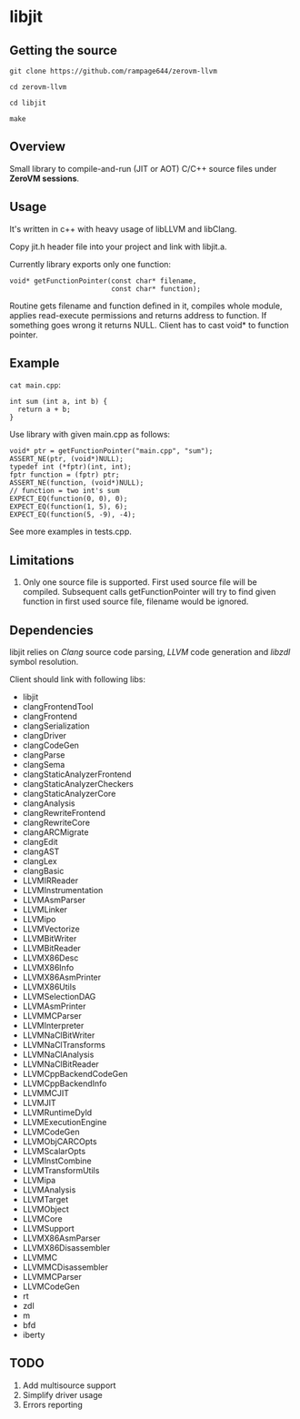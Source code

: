 libjit
=========================

## Getting the source

`git clone https://github.com/rampage644/zerovm-llvm`

`cd zerovm-llvm`

`cd libjit`

`make`

## Overview

Small library to compile-and-run (JIT or AOT) C/C++ source files under **ZeroVM 
sessions**.

## Usage

It's written in c++ with heavy usage of libLLVM and libClang.

Copy jit.h header file into your project and link with libjit.a.

Currently library exports only one function:

    void* getFunctionPointer(const char* filename,
                             const char* function);

Routine gets filename and function defined in it, compiles whole module,
applies read-execute permissions and returns address to function. If something
goes wrong it returns NULL. Client has to cast void* to function pointer.

## Example

`cat main.cpp`:

    int sum (int a, int b) {
      return a + b;
    }

Use library with given main.cpp as follows:

    void* ptr = getFunctionPointer("main.cpp", "sum");
    ASSERT_NE(ptr, (void*)NULL);
    typedef int (*fptr)(int, int);
    fptr function = (fptr) ptr;
    ASSERT_NE(function, (void*)NULL);
    // function = two int's sum
    EXPECT_EQ(function(0, 0), 0);
    EXPECT_EQ(function(1, 5), 6);
    EXPECT_EQ(function(5, -9), -4);

See more examples in tests.cpp.

## Limitations

1. Only one source file is supported. First used source file will be compiled.
  Subsequent calls getFunctionPointer will try to find given function in first 
  used source file, filename would be ignored.

## Dependencies         

libjit relies on _Clang_ source code parsing, _LLVM_ code generation and _libzdl_ 
symbol resolution.

Client should link with following libs:

* libjit 
* clangFrontendTool 
* clangFrontend 
* clangSerialization 
* clangDriver 
* clangCodeGen 
* clangParse 
* clangSema 
* clangStaticAnalyzerFrontend 
* clangStaticAnalyzerCheckers
* clangStaticAnalyzerCore 
* clangAnalysis 
* clangRewriteFrontend 
* clangRewriteCore
* clangARCMigrate
* clangEdit 
* clangAST 
* clangLex 
* clangBasic 
* LLVMIRReader 
* LLVMInstrumentation
* LLVMAsmParser 
* LLVMLinker 
* LLVMipo 
* LLVMVectorize 
* LLVMBitWriter 
* LLVMBitReader
* LLVMX86Desc 
* LLVMX86Info 
* LLVMX86AsmPrinter 
* LLVMX86Utils
* LLVMSelectionDAG 
* LLVMAsmPrinter 
* LLVMMCParser 
* LLVMInterpreter 
* LLVMNaClBitWriter 
* LLVMNaClTransforms 
* LLVMNaClAnalysis 
* LLVMNaClBitReader
* LLVMCppBackendCodeGen 
* LLVMCppBackendInfo
* LLVMMCJIT 
* LLVMJIT 
* LLVMRuntimeDyld 
* LLVMExecutionEngine 
* LLVMCodeGen 
* LLVMObjCARCOpts 
* LLVMScalarOpts
* LLVMInstCombine 
* LLVMTransformUtils 
* LLVMipa 
* LLVMAnalysis 
* LLVMTarget
* LLVMObject 
* LLVMCore 
* LLVMSupport 
* LLVMX86AsmParser 
* LLVMX86Disassembler
* LLVMMC 
* LLVMMCDisassembler 
* LLVMMCParser 
* LLVMCodeGen
* rt 
* zdl 
* m 
* bfd 
* iberty

## TODO

1. Add multisource support
2. Simplify driver usage
3. Errors reporting